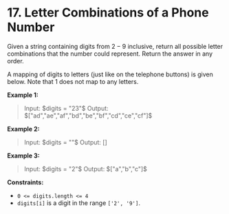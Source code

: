 # 17. Letter Combinations of a Phone Number

Given a string containing digits from $2-9$ inclusive, return all possible letter combinations that the number could represent. Return the answer in any order.

A mapping of digits to letters (just like on the telephone buttons) is given below. Note that 1 does not map to any letters.

**Example 1:**

> Input: $digits = "23"$
> Output: $["ad","ae","af","bd","be","bf","cd","ce","cf"]$

**Example 2:**

> Input: $digits = ""$
> Output: $[]$

**Example 3:**

> Input: $digits = "2"$
> Output: $["a","b","c"]$

**Constraints:**

- `0 <= digits.length <= 4`
- `digits[i]` is a digit in the range `['2', '9']`.
